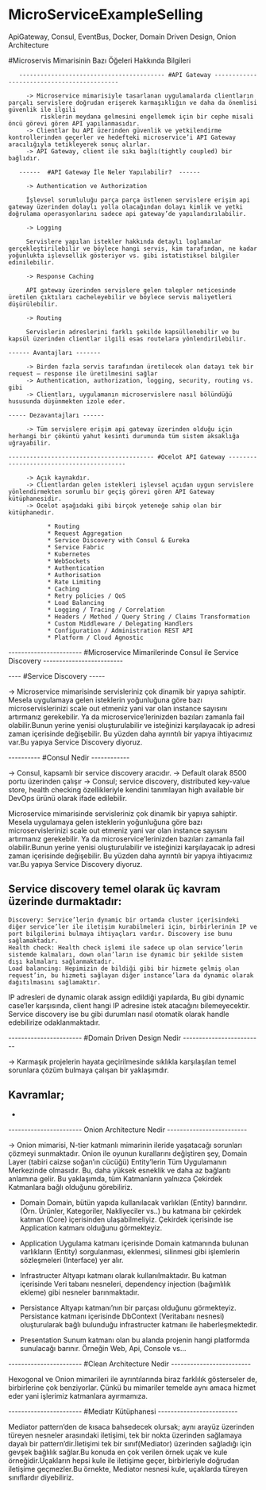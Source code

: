 # MicroServiceExampleSelling
ApiGateway, Consul, EventBus, Docker, Domain Driven Design, Onion Architecture
 
 
 #Microservis Mimarisinin Bazı Öğeleri Hakkında Bilgileri
 
       ----------------------------------------- #API Gateway -------------------------------------------

         -> Microservice mimarisiyle tasarlanan uygulamalarda clientların parçalı servislere doğrudan erişerek karmaşıklığın ve daha da önemlisi güvenlik ile ilgili 
             risklerin meydana gelmesini engellemek için bir cephe misali öncü görevi gören API yapılanmasıdır.
         -> Clientlar bu API üzerinden güvenlik ve yetkilendirme kontrollerinden geçerler ve hedefteki microservice’i API Gateway aracılığıyla tetikleyerek sonuç alırlar.
         -> API Gateway, client ile sıkı bağlı(tightly coupled) bir bağlıdır.
         
       ------  #API Gateway İle Neler Yapılabilir?  ------
         
         -> Authentication ve Authorization
         
         İşlevsel sorumluluğu parça parça üstlenen servislere erişim api gateway üzerinden dolaylı yolla olacağından dolayı kimlik ve yetki doğrulama operasyonlarını sadece api gateway’de yapılandırılabilir.
         
         -> Logging
         
         Servislere yapılan istekler hakkında detaylı loglamalar gerçekleştirilebilir ve böylece hangi servis, kim tarafından, ne kadar yoğunlukta işlevsellik gösteriyor vs. gibi istatistiksel bilgiler edinilebilir.
         
         -> Response Caching
         
         API gateway üzerinden servislere gelen talepler neticesinde üretilen çıktıları cacheleyebilir ve böylece servis maliyetleri düşürülebilir.
         
         -> Routing
         
         Servislerin adreslerini farklı şekilde kapsüllenebilir ve bu kapsül üzerinden clientlar ilgili esas routelara yönlendirilebilir.

    ------ Avantajları -------

         -> Birden fazla servis tarafından üretilecek olan datayı tek bir request – response ile üretilmesini sağlar
         -> Authentication, authorization, logging, security, routing vs. gibi
         -> Clientları, uygulamanın microservislere nasıl bölündüğü hususunda düşünmekten izole eder.
         
    ----- Dezavantajları ------
         
         -> Tüm servislere erişim api gateway üzerinden olduğu için herhangi bir çöküntü yahut kesinti durumunda tüm sistem aksaklığa uğrayabilir.

    ----------------------------------------- #Ocelot API Gateway -----------------------------------------

         -> Açık kaynakdır.
         -> Clientlardan gelen istekleri işlevsel açıdan uygun servislere yönlendirmekten sorumlu bir geçiş görevi gören API Gateway kütüphanesidir.
         -> Ocelot aşağıdaki gibi birçok yeteneğe sahip olan bir kütüphanedir.

               * Routing
               * Request Aggregation
               * Service Discovery with Consul & Eureka
               * Service Fabric
               * Kubernetes
               * WebSockets
               * Authentication
               * Authorisation
               * Rate Limiting
               * Caching
               * Retry policies / QoS
               * Load Balancing
               * Logging / Tracing / Correlation
               * Headers / Method / Query String / Claims Transformation
               * Custom Middleware / Delegating Handlers
               * Configuration / Administration REST API
               * Platform / Cloud Agnostic

  ----------------------- #Microservice Mimarilerinde Consul ile Service Discovery -------------------------

  ----  #Service Discovery -----

 -> Microservice mimarisinde servisleriniz çok dinamik bir yapıya sahiptir. 
    Mesela uygulamaya gelen isteklerin yoğunluğuna göre bazı microservislerinizi scale out etmeniz yani var olan instance sayısını artırmanız gerekebilir.
    Ya da microservice’lerinizden bazıları zamanla fail olabilir.Bunun yerine yenisi oluşturulabilir ve isteğinizi karşılayacak ip adresi zaman içerisinde değişebilir.
    Bu yüzden daha ayrıntılı bir yapıya ihtiyacımız var.Bu yapıya Service Discovery diyoruz.


---------- #Consul Nedir ------------

-> Consul, kapsamlı bir service discovery aracıdır.
-> Default olarak 8500 portu üzerinden çalışır
-> Consul; service discovery, distributed key-value store, health checking özellikleriyle kendini tanımlayan high available bir DevOps ürünü olarak ifade edilebilir.

   Microservice mimarisinde servisleriniz çok dinamik bir yapıya sahiptir.
   Mesela uygulamaya gelen isteklerin yoğunluğuna göre bazı microservislerinizi scale out etmeniz yani var olan instance sayısını artırmanız gerekebilir.
   Ya da microservice’lerinizden bazıları zamanla fail olabilir.Bunun yerine yenisi oluşturulabilir ve isteğinizi karşılayacak ip adresi zaman içerisinde değişebilir.
   Bu yüzden daha ayrıntılı bir yapıya ihtiyacımız var.Bu yapıya Service Discovery diyoruz.


   Service discovery  temel olarak üç kavram üzerinde durmaktadır:
   --------------------------------------------------------------
    Discovery: Service’lerin dynamic bir ortamda cluster içerisindeki diğer service’ler ile iletişim kurabilmeleri için, birbirlerinin IP ve port bilgilerini bulmaya ihtiyaçları vardır. Discovery ise bunu sağlamaktadır.
    Health check: Health check işlemi ile sadece up olan service’lerin sistemde kalmaları, down olan’ların ise dynamic bir şekilde sistem dışı kalmaları sağlanmaktadır.
    Load balancing: Hepimizin de bildiği gibi bir hizmete gelmiş olan request’in, bu hizmeti sağlayan diğer instance’lara da dynamic olarak dağıtılmasını sağlamaktır.
   
   
   IP adresleri de dynamic olarak assign edildiği yapılarda, Bu gibi dynamic case’ler karşısında, client hangi IP adresine istek atacağını bilemeyecektir. 
   Service discovery ise bu gibi durumları nasıl otomatik olarak handle edebilirize odaklanmaktadır.

   
  ----------------------- #Domain Driven Design Nedir -------------------------

  -> Karmaşık projelerin hayata geçirilmesinde sıklıkla karşılaşılan temel sorunlara çözüm bulmaya çalışan bir yaklaşımdır.

  Kavramlar;
  -----------
  * 

  
  ----------------------- Onion Architecture Nedir -------------------------


  -> Onion mimarisi, N-tier katmanlı mimarinin ileride yaşatacağı sorunları çözmeyi sunmaktadır.
  Onion ile oyunun kurallarını değiştiren şey, Domain Layer (tabiri caizse soğan’ın cücüğü) Entity’lerin Tüm Uygulamanın Merkezinde olmasıdır.
  Bu, daha yüksek esneklik ve daha az bağlantı anlamına gelir.
  Bu yaklaşımda, tüm Katmanların yalnızca Çekirdek Katmanlara bağlı olduğunu görebiliriz.

* Domain
Domain, bütün yapıda kullanılacak varlıkları (Entity) barındırır. (Örn. Ürünler, Kategoriler, Nakliyeciler vs..) bu katmana bir çekirdek katman (Core) içerisinden ulaşabilmeliyiz. Çekirdek içerisinde ise Application katmanı olduğunu görmekteyiz.

* Application
Uygulama katmanı içerisinde Domain katmanında bulunan varlıkların (Entity) sorgulanması, eklenmesi, silinmesi gibi işlemlerin sözleşmeleri (Interface) yer alır.

* Infrastructer
Altyapı katmanı olarak kullanılmaktadır. Bu katman içerisinde Veri tabanı nesneleri, dependency injection (bağımlılık ekleme) gibi nesneler barınmaktadır.

* Persistance
Altyapı katmanı’nın bir parçası olduğunu görmekteyiz. Persistance katmanı içerisinde DbContext (Veritabanı nesnesi) oluşturularak bağlı bulunduğu infrastructer katmanı ile haberleşmektedir.

* Presentation
Sunum katmanı olan bu alanda projenin hangi platformda sunulacağı barınır. Örneğin Web, Api, Console vs…

----------------------- #Clean Architecture Nedir -------------------------

Hexogonal ve Onion mimarileri ile ayrıntılarında biraz farklılık gösterseler de, birbirlerine çok benziyorlar. Çünkü bu mimariler temelde aynı amaca hizmet eder yani işlerimiz katmanlara ayırmamıza.



----------------------- #Mediatr Kütüphanesi -------------------------

Mediator pattern’den de kısaca bahsedecek olursak; aynı arayüz üzerinden türeyen nesneler arasındaki iletişimi, tek bir nokta üzerinden sağlamaya dayalı bir pattern’dir.İletişimi tek bir sınıf(Mediator) üzerinden
sağladığı için gevşek bağlılık sağlar.Bu konuda en çok verilen örnek uçak ve kule örneğidir.Uçakların hepsi kule ile iletişime geçer, birbirleriyle doğrudan iletişime geçmezler.Bu örnekte, Mediator nesnesi kule,
uçaklarda türeyen sınıflardır diyebiliriz.
